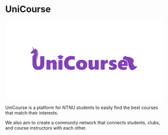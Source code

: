 # UniCourse

![UniCourse Logo](./../assets/images/banner.svg)

UniCourse is a platform for NTNU students to easily find the best courses that match their interests.

We also aim to create a community network that connects students, clubs, and course instructors with each other.

<!--
## Our Story

## Our Team

## Roadmap
-->

